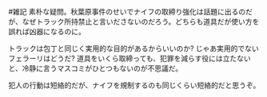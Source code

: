 #雑記
素朴な疑問。秋葉原事件のせいでナイフの取締り強化は話題に出るのだが、なぜトラック所持禁止と言いださないのだろう。どちらも道具だが使い方を誤れば凶器になるのに。

トラックは包丁と同じく実用的な目的があるからいいのか? じゃあ実用的でないフェラーリはどうだ? 道具をいくら取締っても、犯罪を減らす役には立たないと、冷静に言うマスコミがひとつもないのが不思議だ。

犯人の行動は短絡的だが、ナイフを規制するのも同じくらい短絡的だと思うぞ。
<!--  -->

